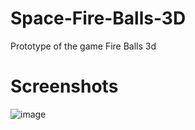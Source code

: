 # Space-Fire-Balls-3D
Prototype of the game Fire Balls 3d
# Screenshots
![image](https://user-images.githubusercontent.com/75575566/171287483-899481ff-7bb7-4dc2-87ed-bc723b2b3f4a.png)
